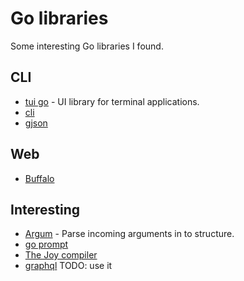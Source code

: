 # Go libraries
Some interesting Go libraries I found.

## CLI
- [tui go](https://github.com/marcusolsson/tui-go) - UI library for terminal applications.
- [cli](https://github.com/urfave/cli)
- [gjson](https://github.com/tidwall/gjson)

## Web
 - [Buffalo](https://gobuffalo.io/docs/overview)

## Interesting
- [Argum](https://github.com/sg3des/argum) - Parse incoming arguments in to structure.
- [go prompt](https://github.com/c-bata/go-prompt) 
- [The Joy compiler](https://mat.tm/joy/#faq)
- [graphql](https://github.com/machinebox/graphql) TODO: use it 